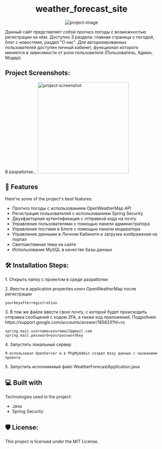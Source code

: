 <h1 align="center" id="title">weather_forecast_site</h1>

<p align="center"><img src="https://socialify.git.ci/akerumort/weather_forecast_site/image?font=Raleway&amp;language=1&amp;name=1&amp;owner=1&amp;pattern=Solid&amp;theme=Dark" alt="project-image"></p>

<p id="description">Данный сайт представляет собой прогноз погоды с возможностью регистрации на нём. Доступно 3 раздела: главная страница с погодой, блог с новостями, раздел "О нас". Для авторизированных пользователей доступен личный кабинет, функционал которого меняется в зависимости от роли пользователя (Пользователь, Админ, Модер).</p>

<h2>Project Screenshots:</h2>

В разработке...
<img src="" alt="project-screenshot" width="300" height="300/">

<h2>🧐 Features </h2>

Here're some of the project's best features:

*   Прогноз погоды с использованием OpenWeatherMap API
*   Регистрация пользователей с использованием Spring Security
*   Двухфакторная аутентификация с отправкой кода на почту
*   Управление пользователями с помощью панели администратора
*   Управление постами в Блоге с помощью панели модератора
*   Управление данными в Личном Кабинете и загрузка изображения на портал
*   Светлая/темная тема на сайте
*   Использование MySQL в качестве базы данных

<h2>🛠️ Installation Steps:</h2>

<p>1. Открыть папку с проектом в среде разработки</p>

<p>2. Ввести в application properties ключ OpenWeatherMap после регистрации</p>

```
yourkeyafterregistration
```

<p>3. В том же файле ввести свою почту, с которой будет происходить отправка сообщений с кодом 2FA, а также код приложений. Подробнее: https://support.google.com/accounts/answer/185833?hl=ru </p>

```
spring.mail.username=youremail@gmail.com spring.mail.password=yourpasswordkey
```

<p>4. Запустить локальный сервер</p>

```
Я использовал OpenServer и в PhpMyAdmin создал базу данных с названием проекта
```

<p>5. Запустить исполняемый файл WeatherForecastApplication.java</p>

  
<h2>💻 Built with </h2>

Technologies used in the project:

*   Java
*   Spring Security

<h2>🛡️ License:</h2>

This project is licensed under the MIT License.
